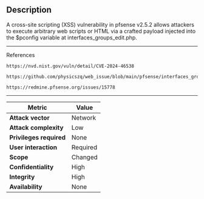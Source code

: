 
## Description

A cross-site scripting (XSS) vulnerability in pfsense v2.5.2 allows attackers to execute arbitrary web scripts or HTML via a crafted payload injected into the $pconfig variable at interfaces_groups_edit.php.

----

References

    https://nvd.nist.gov/vuln/detail/CVE-2024-46538
    
    https://github.com/physicszq/web_issue/blob/main/pfsense/interfaces_groups_edit_file.md_xss.md
    
    https://redmine.pfsense.org/issues/15778

----

| Metric               | Value     |
|----------------------|-----------|
| **Attack vector**     | Network   |
| **Attack complexity** | Low       |
| **Privileges required**| None      |
| **User interaction**  | Required  |
| **Scope**             | Changed   |
| **Confidentiality**   | High      |
| **Integrity**         | High      |
| **Availability**      | None      |

